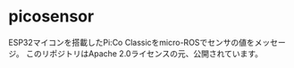 # picosensor
ESP32マイコンを搭載したPi:Co Classicをmicro-ROSでセンサの値をメッセージ。
このリポジトリはApache 2.0ライセンスの元、公開されています。 
